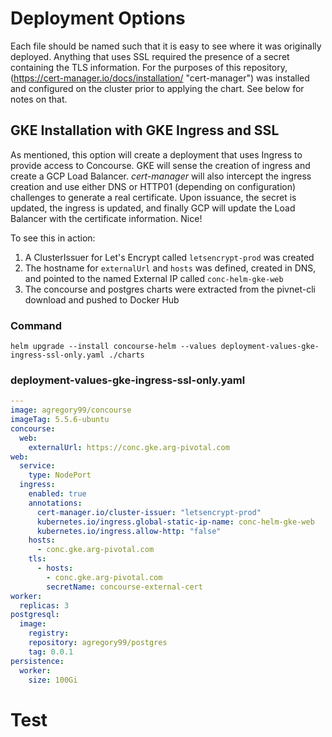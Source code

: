 # Deployment Options

Each file should be named such that it is easy to see where it was originally deployed. Anything that uses SSL required the presence of a secret containing the TLS information.  For the purposes of this repository, (https://cert-manager.io/docs/installation/ "cert-manager") was installed and configured on the cluster prior to applying the chart.  See below for notes on that.

## GKE Installation with GKE Ingress and SSL

As mentioned, this option will create a deployment that uses Ingress to provide access to Concourse.  GKE will sense the creation of ingress and create a GCP Load Balancer.  *cert-manager* will also intercept the ingress creation and use either DNS or HTTP01 (depending on configuration) challenges to generate a real certificate.  Upon issuance, the secret is updated, the ingress is updated, and finally GCP will update the Load Balancer with the certificate information.  Nice!

To see this in action:
1) A ClusterIssuer for Let's Encrypt called ```letsencrypt-prod``` was created
2) The hostname for ```externalUrl``` and ```hosts``` was defined, created in DNS, and pointed to the named External IP called ```conc-helm-gke-web```
3) The concourse and postgres charts were extracted from the pivnet-cli download and pushed to Docker Hub

### Command

```helm upgrade --install concourse-helm --values deployment-values-gke-ingress-ssl-only.yaml ./charts```

### deployment-values-gke-ingress-ssl-only.yaml
```yaml
---
image: agregory99/concourse
imageTag: 5.5.6-ubuntu
concourse:
  web:
    externalUrl: https://conc.gke.arg-pivotal.com
web:
  service:
    type: NodePort
  ingress:
    enabled: true
    annotations:
      cert-manager.io/cluster-issuer: "letsencrypt-prod"
      kubernetes.io/ingress.global-static-ip-name: conc-helm-gke-web
      kubernetes.io/ingress.allow-http: "false"
    hosts:
      - conc.gke.arg-pivotal.com
    tls:
      - hosts:
        - conc.gke.arg-pivotal.com
        secretName: concourse-external-cert
worker:
  replicas: 3
postgresql:
  image:
    registry:
    repository: agregory99/postgres
    tag: 0.0.1
persistence:
  worker:
    size: 100Gi
```

# Test
